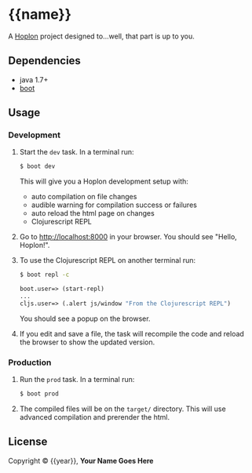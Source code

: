 # {{name}}

A [Hoplon][3] project designed to...well, that part is up to you.

## Dependencies

- java 1.7+
- [boot][1]

## Usage
### Development
1. Start the `dev` task. In a terminal run:
    ```bash
    $ boot dev
    ```
    This will give you a  Hoplon development setup with:
    - auto compilation on file changes
    - audible warning for compilation success or failures
    - auto reload the html page on changes
    - Clojurescript REPL

2. Go to [http://localhost:8000][2] in your browser. You should see "Hello, Hoplon!".

3. To use the Clojurescript REPL on another terminal run:
    ```bash
    $ boot repl -c
    ```
    ```clj
    boot.user=> (start-repl)
    ...
    cljs.user=> (.alert js/window "From the Clojurescript REPL")
    ```
    You should see a popup on the browser.

4. If you edit and save a file, the task will recompile the code and reload the
   browser to show the updated version.

### Production
1. Run the `prod` task. In a terminal run:
    ```bash
    $ boot prod
    ```

2. The compiled files will be on the `target/` directory. This will use
   advanced compilation and prerender the html.

## License

Copyright © {{year}}, **Your Name Goes Here**

[1]: http://boot-clj.com
[2]: http://localhost:8000
[3]: http://hoplon.io
